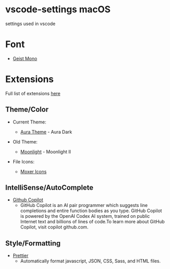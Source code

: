 # vscode-settings macOS

settings used in vscode

# Font

- [Geist Mono](https://vercel.com/font/mono)

# Extensions

Full list of extensions [here](https://gist.github.com/JDesigns716/4983eb97cbd49cb42037dc1c5bef1f3e)

## Theme/Color

- Current Theme:

  - [Aura Theme](https://marketplace.visualstudio.com/items?itemName=DaltonMenezes.aura-theme) - Aura Dark

- Old Theme:

  - [Moonlight](https://marketplace.visualstudio.com/items?itemName=atomiks.moonlight) - Moonlight II

- File Icons:
  - [Moxer Icons](https://marketplace.visualstudio.com/items?itemName=Equinusocio.moxer-icons)

## IntelliSense/AutoComplete

- [Github Copilot](https://marketplace.visualstudio.com/items?itemName=GitHub.copilot)
  - GitHub Copilot is an AI pair programmer which suggests line completions and entire function bodies as you type. GitHub Copilot is powered by the OpenAI Codex AI system, trained on public Internet text and billions of lines of code.To learn more about GitHub Copilot, visit copilot github.com.

## Style/Formatting

- [Prettier](https://marketplace.visualstudio.com/items?itemName=esbenp.prettier-vscode)
  - Automatically format javascript, JSON, CSS, Sass, and HTML files.
